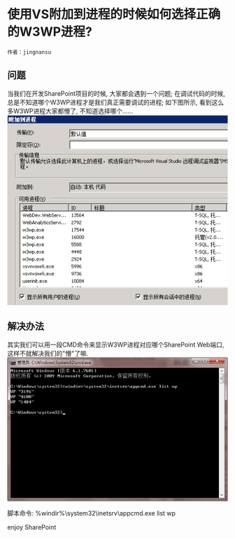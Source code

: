 # 使用VS附加到进程的时候如何选择正确的W3WP进程?
	作者：jingnansu

## 问题
当我们在开发SharePoint项目的时候, 大家都会遇到一个问题; 在调试代码的时候, 总是不知道哪个W3WP进程才是我们真正需要调试的进程; 如下图所示, 看到这么多W3WP进程大家都懵了, 不知道选择哪个......
![](imgs/20150811.01.png)

## 解决办法
其实我们可以用一段CMD命令来显示W3WP进程对应哪个SharePoint Web端口, 这样不就解决我们的"懵"了嘛.
![](imgs/20150811.02.png)

脚本命令:
    %windir%\system32\inetsrv\appcmd.exe list wp


enjoy SharePoint
